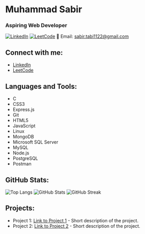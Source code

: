 # Muhammad Sabir
### Aspiring Web Developer

[![LinkedIn](https://raw.githubusercontent.com/rahuldkjain/github-profile-readme-generator/master/src/images/icons/Social/linked-in-alt.svg)](https://www.linkedin.com/in/muhammad-sabir07/)
[![LeetCode](https://raw.githubusercontent.com/rahuldkjain/github-profile-readme-generator/master/src/images/icons/Social/leet-code.svg)](https://www.leetcode.com/muhammad-sabir)
📧 Email: sabir.tabi1122@gmail.com

## Connect with me:
- [LinkedIn](https://linkedin.com/in/muhammad-sabir07)
- [LeetCode](https://www.leetcode.com/muhammad-sabir)

## Languages and Tools:
- C
- CSS3
- Express.js
- Git
- HTML5
- JavaScript
- Linux
- MongoDB
- Microsoft SQL Server
- MySQL
- Node.js
- PostgreSQL
- Postman

## GitHub Stats:
![Top Langs](https://github-readme-stats.vercel.app/api/top-langs?username=muhammad-sabir&show_icons=true&locale=en&layout=compact)
![GitHub Stats](https://github-readme-stats.vercel.app/api?username=muhammad-sabir&show_icons=true&locale=en)
![GitHub Streak](https://github-readme-streak-stats.herokuapp.com/?user=muhammad-sabir)

## Projects:
- Project 1: [Link to Project 1](https://github.com/muhammad-sabir/project1) - Short description of the project.
- Project 2: [Link to Project 2](https://github.com/muhammad-sabir/project2) - Short description of the project.
